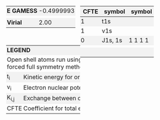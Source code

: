 <div class="grid-wrapper" id="integrals-table-1">

<div id="table1">

|              |            |
| ------------ | ---------- |
| **E GAMESS** | -0.4999993 |
|              |            |
| **Virial**   | 2.00       |

<table style="margin-top: 3rem">
<tr>
  <td colspan="2">
    <b>LEGEND</b>
  </td>
</tr>
<tr>
  <td colspan="2">
    Open shell atoms run using a <br>forced full symmetry method in GAMESS
  </td>
</tr>
<tr>
  <td>t<sub>i</sub></td> <td> Kinetic energy for orbital</td>
</tr>
<tr>
  <td>v<sub>i</sub></td> <td>Electron nuclear potential energy for orbital i</td>
</tr>
<tr>
  <td>K<sub>i,j</sub></td>  <td>Exchange between orbitals i and j</td>
</tr>
<tr>
  <td>CFTE</td> <td>Coefficient for total energy</td>
</tr>
</table>

</div>

<div id="table2">

| CFTE | symbol  | symbol  | value      | result     |
| ---- | ------- | ------- | ---------- | ---------- |
| 1    | t1s     |         | 0.4999979  | 0.4999979  |
| 1    | v1s     |         | -0.9999972 | -0.9999972 |
| 0    | J1s, 1s | 1 1 1 1 | 0.6249991  | 0.0000000  |
|      |         |         |            |            |
|      |         |         | **E sum**  | -0.4999993 |

</div>

</div>

<style>
  .grid-wrapper {
    display: grid;
    grid-row: auto auto;
    grid-template-columns: 40% 40%;
  }
  td {
    white-space: nowrap;
    padding-left: 2px;
    padding-right: 2px;
  }
  tr:nth-child(odd) {
    background-color: #f2f2f2;
  }
</style>
